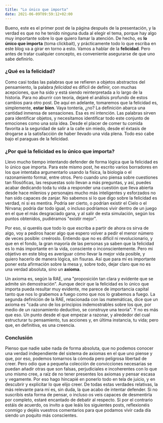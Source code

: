 ```yaml
---
title: "Lo único que importa"
date: 2021-06-09T09:59:12+02:00
---
```


Bueno, este es el primer post de la página después de la presentación, y la verdad es que no he tenido ninguna duda al elegir el tema, porque hay algo muy importante sobre lo que quiero llamar la atención. De hecho, es **lo único que importa** (toma clickbait), y prácticamente todo lo que escriba en este blog va a girar en torno a esto. Vamos a hablar de la **felicidad**. Pero antes de tratar cualquier concepto, es conveniente asegurarse de que uno sabe definirlo.

### ¿Qué es la felicidad?

Como casi todas las palabras que se refieren a objetos abstractos del pensamiento, la palabra *felicidad* es difícil de definir, con muchas acepciones, que ha sido y está siendo reinterpretada a lo largo de la historia. Para no aburrir con teoría, dejaré el análisis profundo de estos cambios para otro post. De aquí en adelante, tomaremos que la felicidad es, simplemente, **estar bien**. Vaya tontería, ¿no? La definición abarca una cantidad inmensa de sensaciones. Esa es mi intención. Las palabras sirven para identificar objetos, y necesitamos identificar todo este conjunto de emociones como una sola idea. Desde el placer de comer tu comida favorita a la seguridad de salir a la calle sin miedo, desde el éxtasis de drogarse a la satisfacción de haber llevado una vida plena. Todo eso cabe bajo el paraguas de la felicidad.

### ¿Por qué la felicidad es lo único que importa?

Llevo mucho tiempo intentando defender de forma lógica que la felicidad es lo único que importa. Para este mismo post, he escrito varios borradores en los que intentaba argumentarlo usando la física, la biología o el razonamiento formal, entre otros. Pero cuando uno piensa sobre cuestiones tan filosóficas, las respuestas solo llevan a más preguntas, y así, puedes acabar dedicando toda tu vida a responder una cuestión que lleva abierta desde hace milenios y personajes mucho más inteligentes y esforzados no han sido capaces de zanjar. No sabemos si lo que digo sobre la felicidad es verdad, ni si es mentira. Podría ser cierto, o podrían existir el Cielo o el Nirvana; podría dar todo igual, o incluso podríamos vivir dentro de un juego en el que el más desgraciado gana, y al salir de esta simulación, según los puntos obtenidos, pudiéramos "existir mejor".

Por eso, si queréis que todo lo que escriba a partir de ahora os sirva de algo, voy a pediros hacer algo que espero volver a pedir el menor número de veces posible: creéroslo. Entiendo que no es difícil ni revolucionario, y que en el fondo, la gran mayoría de las personas ya saben que la felicidad es lo más importante en la vida, consciente o inconscientemente. Pero mi objetivo en este blog es averiguar cómo llevar la mejor vida posible, y quiero hacerlo de manera lógica, sin fisuras. Así que para mí es importante poner esta afirmación sobre la mesa y, sobre todo, dejar claro que no es una verdad absoluta, sino un **axioma**.

Un axioma es, según la RAE, una "proposición tan clara y evidente que se admite sin demostración". Aunque decir que la felicidad es lo único que importa pueda resultar muy evidente, me parece de importancia capital tanto que nos lo grabemos a fuego como que nos lo grabemos a fuego. La segunda definición de la RAE, relacionada con las matemáticas, dice que un axioma es "cada uno de los principios indemostrables sobre los que, por medio de un razonamiento deductivo, se construye una teoría". Y no es más que eso. Un punto desde el que empezar a razonar, y alrededor del cual estructurar tu pensamiento, tus acciones y, en última instancia, tu vida; pero que, en definitiva, es una creencia.

### Conclusión
Pienso que nadie sabe nada de forma absoluta, que no podemos conocer una verdad independiente del sistema de axiomas en el que uno piense y que, por eso, podemos tomarnos la cómoda pero peligrosa libertad de creer. Pero odio que a pequeña colección de convicciones necesarias se puedan añadir otras que son falsas, perjudiciales e incoherentes con lo que uno mismo cree, a raíz de no tener presentes los axiomas y pensar escasa y vegamente. Por eso hago hincapié en ponerlo todo en tela de juicio, y en descubrir y explicitar lo que elijo creer. De todas estas verdades relativas, la más relevante para mí es, sin duda, la que acabo de intentar defender. Si no suscribís esta forma de pensar, o incluso os veis capaces de desmentirla por completo, estaré encantado de debatir al respecto. Si por el contrario estáis de acuerdo, os invito a que leáis los siguientes posts, reflexionéis conmigo y dejéis vuestros comentarios para que podamos vivir cada día siendo un poquito más conscientes.

<!--Con esta definición, es casi inmediato concluir lo que afirmaba al principio: que la felicidad es lo único que importa. Pero voy a intentar desenrrollar un poco el argumento. Si estás bien, es porque sientes algo bueno, tomando bueno en el sentido de que es preferible sobre otras cosas similares. Si algo es preferible sobre otra cosa, es más valioso. Si es más valioso, importa más. Por otro lado, si la felicidad es estar bien, se consigue sintiendo cosas buenas, preferibles, valiosas, importantes.-->

<!--Una vez definido el concepto, voy a intentar argumentar mi afirmación inicial: por qué la felicidad es lo único que importa. Para ello, voy a echar mano de dos ideas que conciernen al ser humano, pero que dictan las reglas del mundo que conocemos. La primera de ellas es la **estabilidad**.

Decimos que algo es estable cuando "se mantiene sin peligro de cambiar, caer o desaparecer" (RAE). Así, si dos cosas empiezan a existir a la vez, la que sea más estable existirá más tiempo, puesto que tarda más en cambiar TODO:palabras como categorizaciones de una realidad infinitamente variada; ¿cuándo una cosa deja de ser esa cosa?: o desaparecer. Por otra parte, toda cosa que exista durante un periodo de tiempo es mínimamente estable. Si no, podríamos apreciar 
Aplicado a los seres vivos, la estabilidad es equivalente a la supervivencia (del gen). -->
